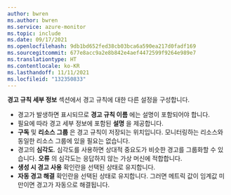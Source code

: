 ```yaml
---
author: bwren
ms.author: bwren
ms.service: azure-monitor
ms.topic: include
ms.date: 09/17/2021
ms.openlocfilehash: 9db1bd652fed38cb03bca6a590ea217d0fadf169
ms.sourcegitcommit: 677e8acc9a2e8b842e4aef4472599f9264e989e7
ms.translationtype: HT
ms.contentlocale: ko-KR
ms.lasthandoff: 11/11/2021
ms.locfileid: "132350833"
---
```

**경고 규칙 세부 정보** 섹션에서 경고 규칙에 대한 다른 설정을 구성합니다.

- 경고가 발생하면 표시되므로 **경고 규칙 이름** 에는 설명이 포함되어야 합니다. 
- 필요에 따라 경고 세부 정보에 포함된 **설명** 을 제공합니다.
- **구독** 및 **리소스 그룹** 은 경고 규칙이 저장되는 위치입니다. 모니터링하는 리소스와 동일한 리소스 그룹에 있을 필요는 없습니다.
- 경고의 **심각도**. 심각도를 사용하면 상대적 중요도가 비슷한 경고를 그룹화할 수 있습니다. **오류** 의 심각도는 응답하지 않는 가상 머신에 적합합니다.
- **생성 시 경고 사용** 확인란을 선택된 상태로 유지합니다.
- **자동 경고 해결** 확인란을 선택된 상태로 유지합니다. 그러면 메트릭 값이 임계값 미만이면 경고가 자동으로 해결됩니다. 
